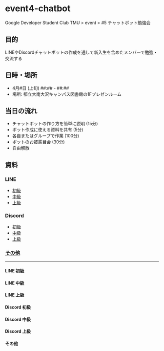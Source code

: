 # event4-chatbot
Google Developer Student Club TMU > event > #5 チャットボット勉強会

## 目的
LINEやDiscordチャットボットの作成を通して新入生を含めたメンバーで勉強・交流する

## 日時・場所
- 4月#日 (上旬) ##:## - ##:##
- 場所: 都立大南大沢キャンパス図書館の1Fプレゼンルーム

## 当日の流れ
- チャットボットの作り方を簡単に説明 (15分)
- ボット作成に使える資料を共有 (5分)
- 各自またはグループで作業 (100分)
- ボットのお披露目会 (30分)
- 自由解散

## 資料
### LINE
- [初級](#LINE-初級)
- [中級](#LINE-中級)
- [上級](#LINE-上級)
### Discord
- [初級](#Discord-初級)
- [中級](#Discord-中級)
- [上級](#Discord-上級)
### [その他](#その他)
---

#### LINE 初級


#### LINE 中級


#### LINE 上級


#### Discord 初級


#### Discord 中級


#### Discord 上級


#### その他

